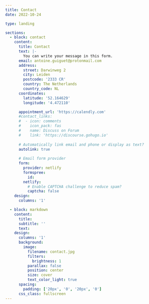 ```yaml
---
title: Contact
date: 2022-10-24

type: landing

sections:
  - block: contact
    content:
      title: Contact
      text: |-
        You can write your message in this form.
      email: antoine.guiguet@protonmail.com
      address:
        street: Darwinweg 2
        city: Leiden
        postcode: '2333 CR'
        country: The Netherlands
        country_code: NL
      coordinates:
        latitude: '52.164629'
        longitude: '4.472110'

      appointment_url: 'https://calendly.com'
      #contact_links:
      #  - icon: comments
      #    icon_pack: fas
      #    name: Discuss on Forum
      #    link: 'https://discourse.gohugo.io'
    
      # Automatically link email and phone or display as text?
      autolink: true
    
      # Email form provider
      form:
        provider: netlify
        formspree:
          id:
        netlify:
          # Enable CAPTCHA challenge to reduce spam?
          captcha: false
    design:
      columns: '1'

  - block: markdown
    content:
      title:
      subtitle: ''
      text:
    design:
      columns: '1'
      background:
        image: 
          filename: contact.jpg
          filters:
            brightness: 1
          parallax: false
          position: center
          size: cover
          text_color_light: true
      spacing:
        padding: ['20px', '0', '20px', '0']
      css_class: fullscreen
---
```


